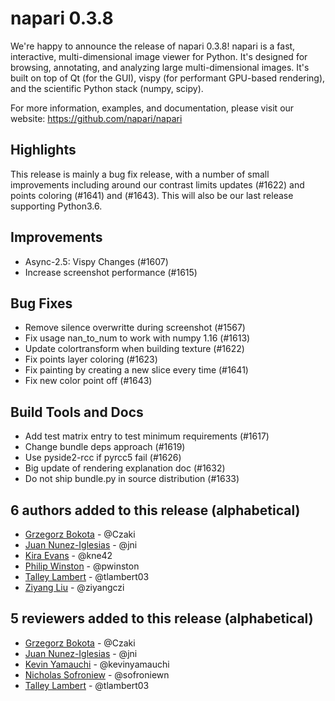 # napari 0.3.8

We're happy to announce the release of napari 0.3.8!
napari is a fast, interactive, multi-dimensional image viewer for Python.
It's designed for browsing, annotating, and analyzing large multi-dimensional
images. It's built on top of Qt (for the GUI), vispy (for performant GPU-based
rendering), and the scientific Python stack (numpy, scipy).

For more information, examples, and documentation, please visit our website:
https://github.com/napari/napari


## Highlights
This release is mainly a bug fix release, with a number of small improvements
including around our contrast limits updates (#1622) and points coloring (#1641)
and (#1643). This will also be our last release supporting Python3.6.


## Improvements
- Async-2.5: Vispy Changes (#1607)
- Increase screenshot performance (#1615)


## Bug Fixes
- Remove silence overwritte during screenshot (#1567)
- Fix usage nan_to_num to work with numpy 1.16 (#1613)
- Update colortransform when building texture (#1622)
- Fix points layer coloring (#1623)
- Fix painting by creating a new slice every time (#1641)
- Fix new color point off (#1643)


## Build Tools and Docs
- Add test matrix entry to test minimum requirements (#1617)
- Change bundle deps approach (#1619)
- Use pyside2-rcc if pyrcc5 fail (#1626)
- Big update of rendering explanation doc (#1632)
- Do not ship bundle.py in source distribution (#1633)


## 6 authors added to this release (alphabetical)

- [Grzegorz Bokota](https://github.com/napari/napari/commits?author=Czaki) - @Czaki
- [Juan Nunez-Iglesias](https://github.com/napari/napari/commits?author=jni) - @jni
- [Kira Evans](https://github.com/napari/napari/commits?author=kne42) - @kne42
- [Philip Winston](https://github.com/napari/napari/commits?author=pwinston) - @pwinston
- [Talley Lambert](https://github.com/napari/napari/commits?author=tlambert03) - @tlambert03
- [Ziyang Liu](https://github.com/napari/napari/commits?author=ziyangczi) - @ziyangczi


## 5 reviewers added to this release (alphabetical)

- [Grzegorz Bokota](https://github.com/napari/napari/commits?author=Czaki) - @Czaki
- [Juan Nunez-Iglesias](https://github.com/napari/napari/commits?author=jni) - @jni
- [Kevin Yamauchi](https://github.com/napari/napari/commits?author=kevinyamauchi) - @kevinyamauchi
- [Nicholas Sofroniew](https://github.com/napari/napari/commits?author=sofroniewn) - @sofroniewn
- [Talley Lambert](https://github.com/napari/napari/commits?author=tlambert03) - @tlambert03

